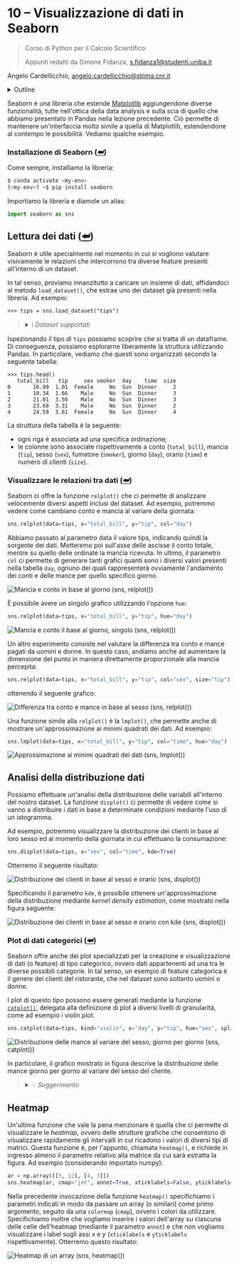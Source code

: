 <a name="top"></a>

# 10 – Visualizzazione di dati in Seaborn

> Corso di Python per il Calcolo Scientifico
>
> Appunti redatti da Simone Fidanza, s.fidanza1@studenti.uniba.it

Angelo Cardellicchio, angelo.cardellicchio@stiima.cnr.it

<details>
<summary>Outline</summary>

<!-- TOC -->

1. [10 – Visualizzazione di dati in Seaborn](#10--visualizzazione-di-dati-in-seaborn)
   1. [Installazione di Seaborn (⮨)](#installazione-di-seaborn-)
   1. [Lettura dei dati (⮨)](#lettura-dei-dati-)
      1. [Visualizzare le relazioni tra dati (⮨)](#visualizzare-le-relazioni-tra-dati-)
   1. [Analisi della distribuzione dati](#analisi-della-distribuzione-dati)
      1. [Plot di dati categorici (⮨)](#plot-di-dati-categorici-)
   1. [Heatmap](#heatmap)

<!-- /TOC -->

</details>

Seaborn è una libreria che estende [Matplotlib](https://python.angelocardellicchio.it/material/02_libs/08_matplotlib/lecture/)
aggiungendone diverse funzionalità, tutte nell'ottica della data analysis e
sulla scia di quello che abbiamo presentato in Pandas nella lezione precedente.
Ciò permette di mantenere un'interfaccia molto simile a quella di Matplotlib,
estendendone al contempo le possibilità. Vediamo qualche esempio.

### Installazione di Seaborn ([⮨](#top))

Come sempre, installiamo la libreria:

```sh
$ conda activate <my-env>
(<my-env>) ~$ pip install seaborn
```

Importiamo la libreria e diamole un alias:

```python
import seaborn as sns
```

## Lettura dei dati ([⮨](#top))

Seaborn è utile specialmente nel momento in cui si vogliono valutare
visivamente le relazioni che intercorrono tra diverse feature presenti
all'interno di un dataset.

In tal senso, proviamo innanzitutto a caricare un insieme di dati, affidandoci
al metodo `load_dataset()`, che estrae uno dei dataset già presenti nella
libreria. Ad esempio:

```pycon
>>> tips = sns.load_dataset("tips")
```

> <details>
> <summary>ℹ️ <em>Dataset supportati</em></summary>
>
> L'elenco dei dataset supportati da Seaborn è presente a [questo indirizzo](https://github.com/mwaskom/seaborn-data).
>
> </details>

Ispezionando il tipo di `tips` possiamo scoprire che si tratta di un dataframe.
Di conseguenza, possiamo esplorarne liberamente la struttura utilizzando
Pandas. In particolare, vediamo che questi sono organizzati secondo la seguente
tabella:

```pycon
>>> tips.head()
   total_bill   tip     sex smoker  day    time  size
0       16.99  1.01  Female     No  Sun  Dinner     2
1       10.34  1.66    Male     No  Sun  Dinner     3
2       21.01  3.50    Male     No  Sun  Dinner     3
3       23.68  3.31    Male     No  Sun  Dinner     2
4       24.59  3.61  Female     No  Sun  Dinner     4
```

La struttura della tabella è la seguente:

- ogni riga è associata ad una specifica ordinazione;
- le colonne sono associate rispettivamente a conto (`total_bill`), mancia
  (`tip`), sesso (`sex`), fumatore (`smoker`), giorno (`day`), orario (`time`)
  e numero di clienti (`size`).

### Visualizzare le relazioni tra dati ([⮨](#top))

Seaborn ci offre la funzione `relplot()` che ci permette di analizzare
velocemente diversi aspetti inclusi del dataset. Ad esempio, potremmo vedere
come cambiano conto e mancia al variare della giornata:

```python
sns.relplot(data=tips, x="total_bill", y="tip", col="day")
```

Abbiamo passato al parametro data il valore tips, indicando quindi la sorgente
dei dati. Metteremo poi sull'asse delle ascisse il conto totale, mentre su
quello delle ordinate la mancia ricevuta. In ultimo, il parametro `col` ci
permette di generare tanti grafici quanti sono i diversi valori presenti nella
tabella `day`, ognuno dei quali rappresenterà ovviamente l'andamento dei conti
e delle mance per quello specifico giorno.

![Mancia e conto in base al giorno (sns, `relplot()`)](../img/seaborn/tip-bill_per_day.png)

È possibile avere un singolo grafico utilizzando l'opzione `hue`:

```python
sns.relplot(data=tips, x="total_bill", y="tip", hue="day")
```

![Mancia e conto il base al giorno, singolo (sns, `relplot()`)](../img/seaborn/tip-bill_per_day_HUE.png)

Un altro esperimento consiste nel valutare la differenza tra conto e mance
pagati da uomini e donne. In questo caso, andiamo anche ad aumentare la
dimensione del punto in maniera direttamente proporzionale alla mancia
percepita:

```python
sns.relplot(data=tips, x="total_bill", y="tip", col="sex", size="tip")
```

ottenendo il seguente grafico:

![Differenza tra conto e mance in base al sesso (sns, `relplot()`)](../img/seaborn/tip-bill_sex.png)

Una funzione simile alla `relplot()` è la `lmplot()`, che permette anche di
mostrare un'approssimazione ai minimi quadrati dei dati. Ad esempio:

```python
sns.lmplot(data=tips, x="total_bill", y="tip", col="time", hue="day")
```

![Approssimazione ai minimi quadrati dei dati (sns, `lmplot()`)](../img/seaborn/tips_lmplot.png)

## Analisi della distribuzione dati

Possiamo effettuare un'analisi della distribuzione delle variabili all'interno
del nostro dataset. La funzione `displot()` ci permette di vedere come si vanno
a distribuire i dati in base a determinate condizioni mediante l'uso di un
istogramma.

Ad esempio, potremmo visualizzare la distribuzione dei clienti in base al loro
sesso ed al momento della giornata in cui effettuano la consumazione:

```python
sns.displot(data=tips, x="sex", col="time", kde=True)
```

Otterremo il seguente risultato:

![Distribuzione dei clienti in base al sesso e orario (sns, `displot()`)](../img/seaborn/client-time-sex_displot.png)

Specificando il parametro `kde`, è possibile ottenere un'approssimazione della
distribuzione mediante _kernel density estimation_, come mostrato nella figura
seguente:

![Distribuzione dei clienti in base al sesso e orario con kde (sns, `displot()`)](../img/seaborn/client-time-sex_displot_kde.png)

### Plot di dati categorici ([⮨](#top))

Seaborn offre anche dei plot specializzati per la creazione e visualizzazione
di dati (o feature) di tipo categorico, ovvero dati appartenenti ad una tra le
diverse possibili categorie. In tal senso, un esempio di feature categorica è
il genere dei clienti del ristorante, che nel dataset sono soltanto uomini o
donne.

I plot di questo tipo possono essere generati mediante la funzione [`catplot()`](https://seaborn.pydata.org/generated/seaborn.catplot.html),
delegata alla definizione di plot a diversi livelli di granularità, come ad
esempio i violin plot.

```python
sns.catplot(data=tips, kind="violin", x="day", y="tip", hue="sex", split=True)
```

![Distribuzione delle mance al variare del sesso, giorno per giorno (sns, `catplot()`)](../img/seaborn/tips_catplot.png)

In particolare, il grafico mostrato in figura descrive la distribuzione delle
mance giorno per giorno al variare del sesso del cliente.

> <details>
> <summary>💡 <em>Suggerimento</em></summary>
>
> In realtà, è possibile usare la `catplot()` con dati non categorici, come
> numeri interi. Tuttavia, vi è il rischio (o meglio, la certezza) che il
> risultato sia non interpretabile, in quanto la funzione assegnerà una
> categoria ad ogni possibile valore assunto dalla feature di riferimento, il
> che ovviamente comporterà l'illeggibilità del grafico nel caso di valori
> reali.
>
> </details>

## Heatmap

Un'ultima funzione che vale la pena menzionare è quella che ci permette di
visualizzare le _heatmap_, ovvero delle strutture grafiche che consentono di
visualizzare rapidamente gli intervalli in cui ricadono i valori di diversi
tipi di matrici. Questa funzione è, per l'appunto, chiamata `heatmap()`, e
richiede in ingresso almeno il parametro relativo alla matrice da cui sarà
estratta la figura. Ad esempio (considerando importato numpy):

```python
ar = np.array([[5, 12], [4, 3]])
sns.heatmap(ar, cmap="jet", annot=True, xticklabels=False, yticklabels=False)
```

Nella precedente invocazione della funzione `heatmap()` specifichiamo i
parametri indicati in modo da passare un array (o similari) come primo
argomento, seguito da una `colormap` (`cmap`), ovvero i colori da utilizzare.
Specifichiamo inoltre che vogliamo inserire i valori dell'array su ciascuna
delle celle dell'heatmap (mediante il parametro `annot`) e che non vogliamo
visualizzare i label sugli assi $x$ e $y$ (`xticklabels` e `yticklabels`
rispettivamente). Otterremo questo risultato:

![Heatmap di un array (sns, `heatmap()`)](../img/seaborn/array_heatmap.png)
